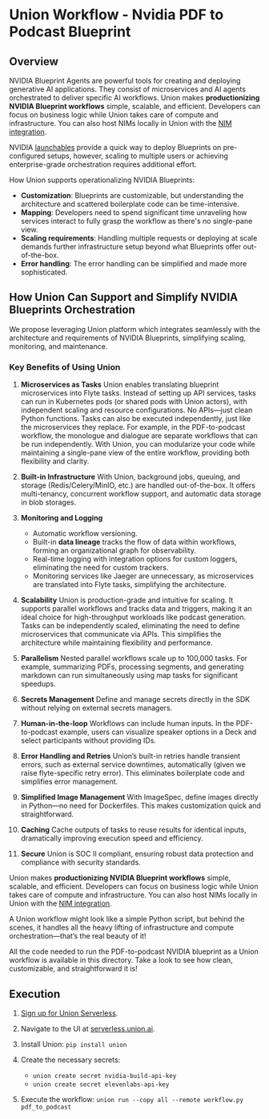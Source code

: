# Union Workflow - Nvidia PDF to Podcast Blueprint

## Overview

NVIDIA Blueprint Agents are powerful tools for creating and deploying generative AI applications. They consist of microservices and AI agents orchestrated to deliver specific AI workflows. Union makes **productionizing NVIDIA Blueprint workflows** simple, scalable, and efficient. Developers can focus on business logic while Union takes care of compute and infrastructure. You can also host NIMs locally in Union with the [NIM integration](https://www.union.ai/blog-post/union-powers-faster-end-to-end-ai-application-deployment-using-nvidia-nim).

NVIDIA [launchables](https://developer.nvidia.com/blog/one-click-deployments-for-the-best-of-nvidia-ai-with-nvidia-launchables/?nvid=nv-int-tblg-708008) provide a quick way to deploy Blueprints on pre-configured setups, however, scaling to multiple users or achieving enterprise-grade orchestration requires additional effort.

How Union supports operationalizing NVIDIA Blueprints:

- **Customization**: Blueprints are customizable, but understanding the architecture and scattered boilerplate code can be time-intensive.
- **Mapping**: Developers need to spend significant time unraveling how services interact to fully grasp the workflow as there's no single-pane view.
- **Scaling requirements**: Handling multiple requests or deploying at scale demands further infrastructure setup beyond what Blueprints offer out-of-the-box.
- **Error handling**: The error handling can be simplified and made more sophisticated.

## How Union Can Support and Simplify NVIDIA Blueprints Orchestration

We propose leveraging Union platform which integrates seamlessly with the architecture and requirements of NVIDIA Blueprints, simplifying scaling, monitoring, and maintenance.

### Key Benefits of Using Union

1. **Microservices as Tasks**
   Union enables translating blueprint microservices into Flyte tasks. Instead of setting up API services, tasks can run in Kubernetes pods (or shared pods with Union actors), with independent scaling and resource configurations. No APIs—just clean Python functions. Tasks can also be executed independently, just like the microservices they replace.
   For example, in the PDF-to-podcast workflow, the monologue and dialogue are separate workflows that can be run independently. With Union, you can modularize your code while maintaining a single-pane view of the entire workflow, providing both flexibility and clarity.
2. **Built-in Infrastructure**
   With Union, background jobs, queuing, and storage (Redis/Celery/MinIO, etc.) are handled out-of-the-box. It offers multi-tenancy, concurrent workflow support, and automatic data storage in blob storages.
3. **Monitoring and Logging**

   - Automatic workflow versioning.
   - Built-in **data lineage** tracks the flow of data within workflows, forming an organizational graph for observability.
   - Real-time logging with integration options for custom loggers, eliminating the need for custom trackers.
   - Monitoring services like Jaeger are unnecessary, as microservices are translated into Flyte tasks, simplifying the architecture.

4. **Scalability**
   Union is production-grade and intuitive for scaling. It supports parallel workflows and tracks data and triggers, making it an ideal choice for high-throughput workloads like podcast generation. Tasks can be independently scaled, eliminating the need to define microservices that communicate via APIs. This simplifies the architecture while maintaining flexibility and performance.
5. **Parallelism**
   Nested parallel workflows scale up to 100,000 tasks. For example, summarizing PDFs, processing segments, and generating markdown can run simultaneously using map tasks for significant speedups.
6. **Secrets Management**
   Define and manage secrets directly in the SDK without relying on external secrets managers.
7. **Human-in-the-loop**
   Workflows can include human inputs. In the PDF-to-podcast example, users can visualize speaker options in a Deck and select participants without providing IDs.
8. **Error Handling and Retries**
   Union’s built-in retries handle transient errors, such as external service downtimes, automatically (given we raise flyte-specific retry error). This eliminates boilerplate code and simplifies error management.
9. **Simplified Image Management**
   With ImageSpec, define images directly in Python—no need for Dockerfiles. This makes customization quick and straightforward.
10. **Caching**
    Cache outputs of tasks to reuse results for identical inputs, dramatically improving execution speed and efficiency.
11. **Secure**
    Union is SOC II compliant, ensuring robust data protection and compliance with security standards.

Union makes **productionizing NVIDIA Blueprint workflows** simple, scalable, and efficient. Developers can focus on business logic while Union takes care of compute and infrastructure. You can also host NIMs locally in Union with the [NIM integration](https://www.union.ai/blog-post/union-powers-faster-end-to-end-ai-application-deployment-using-nvidia-nim).

A Union workflow might look like a simple Python script, but behind the scenes, it handles all the heavy lifting of infrastructure and compute orchestration—that’s the real beauty of it!

All the code needed to run the PDF-to-podcast NVIDIA blueprint as a Union workflow is available in this directory. Take a look to see how clean, customizable, and straightforward it is!

## Execution

1. [Sign up for Union Serverless](https://signup.union.ai/).
2. Navigate to the UI at [serverless.union.ai](https://serverless.union.ai/).
3. Install Union: `pip install union`
4. Create the necessary secrets:

   - `union create secret nvidia-build-api-key`
   - `union create secret elevenlabs-api-key`

5. Execute the workflow: `union run --copy all --remote workflow.py pdf_to_podcast`
